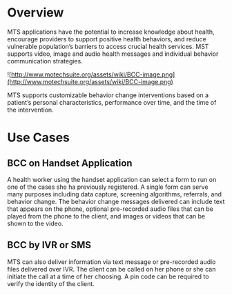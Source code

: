 # Overview #
MTS applications have the potential to increase knowledge about health, encourage providers to support positive health behaviors, and reduce vulnerable population’s barriers to access crucial health services. MST supports video, image and audio health messages and individual behavior communication strategies.

![http://www.motechsuite.org/assets/wiki/BCC-image.png](http://www.motechsuite.org/assets/wiki/BCC-image.png)

MTS supports customizable behavior change interventions based on a patient’s personal characteristics, performance over time, and the time of the intervention.

# Use Cases #

## BCC on Handset Application ##
A health worker using the handset application can select a form to run on one of the cases she ha previously registered. A single form can serve many purposes including data capture, screening algorithms, referrals, and behavior change. The behavior change messages delivered can include text that appears on the phone, optional pre-recorded audio files that can be played from the phone to the client, and images or videos that can be shown to the video.

## BCC by IVR or SMS ##
MTS can also deliver information via text message or pre-recorded audio files delivered over IVR. The client can be called on her phone or she can initiate the call at a time of her choosing. A pin code can be required to verify the identity of the client.